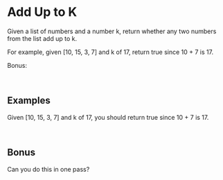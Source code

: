 # Add Up to K

Given a list of numbers and a number k, return whether any two numbers from the list add up to k.

For example, given [10, 15, 3, 7] and k of 17, return true since 10 + 7 is 17.

Bonus: 

<br/>

## Examples
Given [10, 15, 3, 7] and k of 17, you should return true since 10 + 7 is 17.


<br/>

## Bonus
Can you do this in one pass?